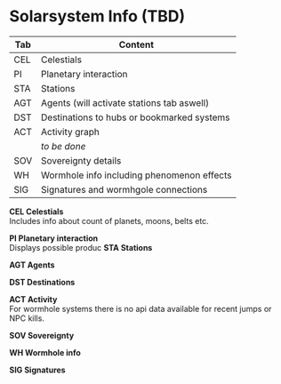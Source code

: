 # Solarsystem Info (TBD)

| Tab | Content |
|--|--|
| CEL| Celestials |
| PI | Planetary interaction |
| STA| Stations|
| AGT| Agents (will activate stations tab aswell)|
| DST| Destinations to hubs or bookmarked systems |
| ACT| Activity graph|
| | *to be done* |
| SOV| Sovereignty details |
| WH | Wormhole info including phenomenon effects |
| SIG| Signatures and wormhgole connections |

**CEL Celestials**<br>
Includes info about count of planets, moons, belts etc.

**PI Planetary interaction**<br>
Displays possible produc
**STA Stations**<br>

**AGT Agents**<br>

**DST Destinations**<br>

**ACT Activity**<br>
For wormhole systems there is no api data available for recent jumps or NPC kills.

**SOV Sovereignty**<br>

**WH Wormhole info**<br>

**SIG Signatures**<br>

<!--stackedit_data:
eyJoaXN0b3J5IjpbLTE0NDkyMjMxMTksLTEzOTE4NDQzOTIsLT
c1Mjc3MDA1OCwtNDk3MDgwOTExXX0=
-->